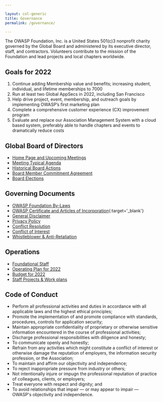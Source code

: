 ```yaml
---

layout: col-generic
title: Governance
permalink: /governance/

---
```


The OWASP Foundation, Inc. is a United States 501(c)3 nonprofit charity governed by the Global Board and administered by its executive director, staff, and contractors. Volunteers contribute to the mission of the Foundation and lead projects and local chapters worldwide.

## Goals for 2022
1. Continue adding Membership value and benefits; increasing student, individual, and lifetime memberships to 7000
1. Run at least two Global AppSecs in 2022, including San Francisco
1. Help drive project, event, membership, and outreach goals by implementing OWASP’s first marketing plan
1. Complete a comprehensive customer experience (CX) improvement program
1. Evaluate and replace our Association Management System with a cloud based system, preferably able to handle chapters and events to dramatically reduce costs

## Global Board of Directors
- [Home Page and Upcoming Meetings](/www-board)
- [Meeting Typical Agenda](/www-board/typical_agenda)
- [Historical Board Actions](/www-board/#div-voting)
- [Board Member Commitment Agreement](/www-policy/legal/directors-committment-agreement)
- [Board Elections](/www-board/elections/)

## Governing Documents
- [OWASP Foundation By-Laws](/www-policy/legal/bylaws)
- [OWASP Certificate and Articles of Incorporation](/assets/legal/OWASP-DE-Certificate-of-Incorporation-2004.pdf){:target='_blank'}
- [General Disclaimer](/www-policy/operational/general-disclaimer)
- [Privacy Policy](/www-policy/operational/privacy)
- [Conflict Resolution](/www-policy/operational/conflict-resolution)
- [Conflict of Interest](/www-policy/operational/conflict-of-interest)
- [Whistleblower & Anti-Retaliation](/www-policy/whistleblower)

## Operations
- [Foundational Staff](/corporate)
- [Operating Plan for 2022](/www-staff/operating-plan/2022/)
- [Budget for 2022](/www-staff/budget/2022)
- [Staff Projects & Work plans](/www-staff)

## Code of Conduct
- Perform all professional activities and duties in accordance with all applicable laws and the highest ethical principles;
- Promote the implementation of and promote compliance with standards, procedures, controls for application security;
- Maintain appropriate confidentiality of proprietary or otherwise sensitive information encountered in the course of professional activities;
- Discharge professional responsibilities with diligence and honesty;
- To communicate openly and honestly;
- Refrain from any activities which might constitute a conflict of interest or otherwise damage the reputation of employers, the information security profession, or the Association;
- To maintain and affirm our objectivity and independence;
- To reject inappropriate pressure from industry or others;
- Not intentionally injure or impugn the professional reputation of practice of colleagues, clients, or employers;
- Treat everyone with respect and dignity; and
- To avoid relationships that impair — or may appear to impair — OWASP's objectivity and independence.

